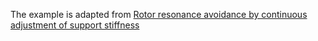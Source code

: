 The example is adapted from [Rotor resonance avoidance by continuous adjustment of support stiffness](https://doi.org/10.1016/j.ijmecsci.2024.109092)
